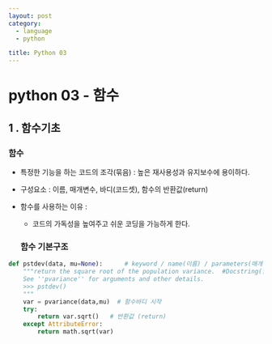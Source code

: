 ```yaml
---
layout: post
category: 
  - language
  - python

title: Python 03
---
```


# python 03 - 함수



##  1 . 함수기초

### 	함수

- 특정한 기능을 하는 코드의 조각(묶음) : 높은 재사용성과 유지보수에 용이하다.

- 구성요소 : 이름, 매개변수, 바디(코드셋), 함수의 반환값(return)

- 함수를 사용하는 이유 :

  - 코드의 가독성을 높여주고 쉬운 코딩을 가능하게 한다.

  ### 함수 기본구조

```python
def pstdev(data, mu=None):      # keyword / name(이름) / parameters(매개변수)
    """return the square root of the population variance.  #Docstring(함수설명)
    See ''pvariance'' for arguments and other details.
    >>> pstdev()
    """
    var = pvariance(data,mu)  # 함수바디 시작
    try:
        return var.sqrt()   # 반환값 (return)
    except AttributeError:
        return math.sqrt(var)
```


